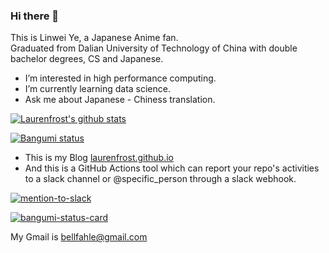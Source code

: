 ### Hi there 👋

This is Linwei Ye, a Japanese Anime fan.  
Graduated from Dalian University of Technology of China with double bachelor degrees, CS and Japanese.  

- I’m interested in high performance computing.  
- I’m currently learning data science.  
- Ask me about Japanese - Chiness translation.  

[![Laurenfrost's github stats](https://github-readme-stats.vercel.app/api?username=laurenfrost&count_private=true&show_icons=true&theme=slateorange)](https://github.com/Laurenfrost/)

[![Bangumi status](https://1496287473400639.cn-beijing.fc.aliyuncs.com/2016-08-15/proxy/status-cards.LATEST/bangumi-status-card/?User=laurenfrost)](https://bgm.tv/user/laurenfrost)

+ This is my Blog [laurenfrost.github.io](https://laurenfrost.github.io/)  
+ And this is a GitHub Actions tool which can report your repo's activities to a slack channel or @specific_person through a slack webhook.

[![mention-to-slack](https://github-readme-stats.vercel.app/api/pin/?username=laurenfrost&repo=mention-to-slack&theme=slateorange)](https://github.com/Laurenfrost/mention-to-slack)

[![bangumi-status-card](https://github-readme-stats.vercel.app/api/pin/?username=laurenfrost&repo=bangumi-status-card&theme=slateorange)](https://github.com/Laurenfrost/bangumi-status-card)

My Gmail is [bellfahle@gmail.com](bellfahle@gmail.com)  
